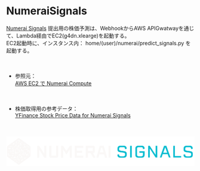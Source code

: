 # NumeraiSignals


[Numerai Signals](https://signals.numer.ai/tournament) 提出用の株価予測は、WebhookからAWS APIGwatwayを通じて、Lambda経由でEC2(g4dn.xlearge)を起動する。  
EC2起動時に、インスタンス内： home/(user)/numerai/predict_signals.py を起動する。

　

- 参照元：  
[AWS EC2 で Numerai Compute](https://zenn.dev/kunigaku/articles/50c079b033e6051bc764)

　

- 株価取得用の参考データ：  
[YFinance Stock Price Data for Numerai Signals](https://www.kaggle.com/code1110/yfinance-stock-price-data-for-numerai-signals)

　

<a href="https://signals.numer.ai/tournament">
  <img src="https://github.com/whitecat-22/NumeraiSignals/blob/main/signals-logo-white.6b048f21.png">
</a>
